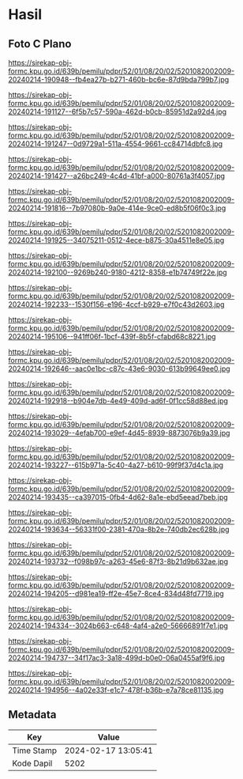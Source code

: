 # Hasil

## Foto C Plano

https://sirekap-obj-formc.kpu.go.id/639b/pemilu/pdpr/52/01/08/20/02/5201082002009-20240214-190948--fb4ea27b-b271-460b-bc6e-87d9bda799b7.jpg

https://sirekap-obj-formc.kpu.go.id/639b/pemilu/pdpr/52/01/08/20/02/5201082002009-20240214-191127--6f5b7c57-590a-462d-b0cb-85951d2a92d4.jpg

https://sirekap-obj-formc.kpu.go.id/639b/pemilu/pdpr/52/01/08/20/02/5201082002009-20240214-191247--0d9729a1-511a-4554-9661-cc84714dbfc8.jpg

https://sirekap-obj-formc.kpu.go.id/639b/pemilu/pdpr/52/01/08/20/02/5201082002009-20240214-191427--a26bc249-4c4d-41bf-a000-80761a3f4057.jpg

https://sirekap-obj-formc.kpu.go.id/639b/pemilu/pdpr/52/01/08/20/02/5201082002009-20240214-191816--7b97080b-9a0e-414e-9ce0-ed8b5f06f0c3.jpg

https://sirekap-obj-formc.kpu.go.id/639b/pemilu/pdpr/52/01/08/20/02/5201082002009-20240214-191925--34075211-0512-4ece-b875-30a4511e8e05.jpg

https://sirekap-obj-formc.kpu.go.id/639b/pemilu/pdpr/52/01/08/20/02/5201082002009-20240214-192100--9269b240-9180-4212-8358-e1b74749f22e.jpg

https://sirekap-obj-formc.kpu.go.id/639b/pemilu/pdpr/52/01/08/20/02/5201082002009-20240214-192233--1530f156-e196-4ccf-b929-e7f0c43d2603.jpg

https://sirekap-obj-formc.kpu.go.id/639b/pemilu/pdpr/52/01/08/20/02/5201082002009-20240214-195106--941ff06f-1bcf-439f-8b5f-cfabd68c8221.jpg

https://sirekap-obj-formc.kpu.go.id/639b/pemilu/pdpr/52/01/08/20/02/5201082002009-20240214-192646--aac0e1bc-c87c-43e6-9030-613b99649ee0.jpg

https://sirekap-obj-formc.kpu.go.id/639b/pemilu/pdpr/52/01/08/20/02/5201082002009-20240214-192918--b904e7db-4e49-409d-ad6f-0f1cc58d88ed.jpg

https://sirekap-obj-formc.kpu.go.id/639b/pemilu/pdpr/52/01/08/20/02/5201082002009-20240214-193029--4efab700-e9ef-4d45-8939-8873076b9a39.jpg

https://sirekap-obj-formc.kpu.go.id/639b/pemilu/pdpr/52/01/08/20/02/5201082002009-20240214-193227--615b971a-5c40-4a27-b610-99f9f37d4c1a.jpg

https://sirekap-obj-formc.kpu.go.id/639b/pemilu/pdpr/52/01/08/20/02/5201082002009-20240214-193435--ca397015-0fb4-4d62-8a1e-ebd5eead7beb.jpg

https://sirekap-obj-formc.kpu.go.id/639b/pemilu/pdpr/52/01/08/20/02/5201082002009-20240214-193634--56331f00-2381-470a-8b2e-740db2ec628b.jpg

https://sirekap-obj-formc.kpu.go.id/639b/pemilu/pdpr/52/01/08/20/02/5201082002009-20240214-193732--f098b97c-a263-45e6-87f3-8b21d9b632ae.jpg

https://sirekap-obj-formc.kpu.go.id/639b/pemilu/pdpr/52/01/08/20/02/5201082002009-20240214-194205--d981ea19-ff2e-45e7-8ce4-834d48fd7719.jpg

https://sirekap-obj-formc.kpu.go.id/639b/pemilu/pdpr/52/01/08/20/02/5201082002009-20240214-194334--3024b663-c648-4af4-a2e0-56666891f7e1.jpg

https://sirekap-obj-formc.kpu.go.id/639b/pemilu/pdpr/52/01/08/20/02/5201082002009-20240214-194737--34f17ac3-3a18-499d-b0e0-06a0455af9f6.jpg

https://sirekap-obj-formc.kpu.go.id/639b/pemilu/pdpr/52/01/08/20/02/5201082002009-20240214-194956--4a02e33f-e1c7-478f-b36b-e7a78ce81135.jpg


## Metadata

| Key        | Value               |
| ---------- | ------------------- |
| Time Stamp | 2024-02-17 13:05:41 |
| Kode Dapil | 5202                |



